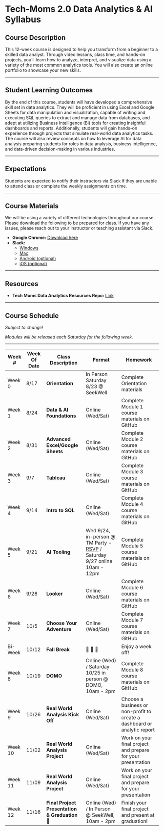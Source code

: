# **Tech-Moms 2.0 Data Analytics & AI Syllabus**

## **Course Description**  
This 12-week course is designed to help you transform from a beginner to a skilled data analyst. Through video lessons, class time, and hands-on projects, you’ll learn how to analyze, interpret, and visualize data using a variety of the most common analytics tools. You will also create an online portfolio to showcase your new skills.

---

## **Student Learning Outcomes**  
By the end of this course, students will have developed a comprehensive skill set in data analytics. They will be proficient in using Excel and Google Sheets for data manipulation and visualization, capable of writing and executing SQL queries to extract and manage data from databases, and adept at utilizing Business Intelligence (BI) tools for creating insightful dashboards and reports. Additionally, students will gain hands-on experience through projects that simulate real-world data analytics tasks. The course will also review concepts on how to leverage AI for data analysis preparing students for roles in data analysis, business intelligence, and data-driven decision-making in various industries.

---

## **Expectations**  
Students are expected to notify their instructors via Slack if they are unable to attend class or complete the weekly assignments on time.

---

## **Course Materials**  
We will be using a variety of different technologies throughout our course. Please download the following to be prepared for class. If you have any issues, please reach out to your instructor or teaching assistant via Slack.

- **Google Chrome:** [Download here](https://www.google.com/chrome/)   
- **Slack:**  
  - [Windows](https://slack.com/downloads/windows)  
  - [Mac](https://slack.com/downloads/mac)  
  - [Android (optional)](https://slack.com/downloads/android)  
  - [iOS (optional)](https://slack.com/downloads/ios)  
 
---

## **Resources**  
- **Tech Moms Data Analytics Resources Repo:** [Link](https://github.com/tech-moms/data-analytics-resources)  

___

## **Course Schedule**  

_Subject to change!_ 

_Modules will be released each Saturday for the following week._

---

| **Week #** | **Week Of Date**   | **Class Description**                         | **Format**                  | **Homework**                                                                 |
|----------|------------|-----------------------------------------------|----------------------------|-----------------------------------------------------------------------------|
| Week 0   | 8/17       | **Orientation**                 | In Person Saturday 8/23 @ SeekWell | Complete Orientation materials                             |
| Week 1   | 8/24        | **Data & AI Foundations**                       | Online (Wed/Sat)            | Complete Module 1 course materials on GitHub                               |
| Week 2   | 8/31        |  **Advanced Excel/Google Sheets**                               | Online (Wed/Sat)            | Complete Module 2 course materials on GitHub                               |
| Week 3   | 9/7       |    **Tableau**               | Online (Wed/Sat)    | Complete Module 3 course materials on GitHub                               |
| Week 4   | 9/14       |  **Intro to SQL**    |  Online (Wed/Sat)  | Complete Module 4 course materials on GitHub                               |
| Week 5   | 9/21       | **AI Tooling**  | Wed 9/24, in-person @ TM Party - [RSVP](https://www.tech-moms.org/event-details-registration/tech-moms-5-year-anniversary-celebration) / Saturday 9/27 online 10am - 12pm  | Complete Module 5 course materials on GitHub                               |
| Week 6   | 9/28       | **Looker**  | Online (Wed/Sat)            | Complete Module 6 course materials on GitHub                                           |
| Week 7   | 10/5      |  **Choose Your Adventure** | Online (Wed/Sat) | Complete Module 7 course materials on GitHub                                           |
| Bi-Week   | 10/12      | **Fall Break** | 🍂 🍂 🍂 | Enjoy a week off!            |
| Week 8  | 10/19      | **DOMO** | Online (Wed) / Saturday 10/25 in person @ DOMO, 10am - 2pm   | Complete Module 8 course materials on GitHub              |               
| Week 9  | 10/26      |  **Real World Analysis Kick Off**        | Online (Wed/Sat)            | Choose a business or non-profit to create a dashboard or analytic report                                         |
| Week 10  | 11/02      | **Real World Analysis Project** | Online (Wed/Sat)    | Work on your final project and prepare for your presentation               |
| Week 11  | 11/09      | **Real World Analysis Project** | Online (Wed/Sat)  | Work on your final project and prepare for your presentation                |
| Week 12  | 11/16      | **Final Project Presentation & Graduation 🎉** | Online (Wed) / In Person @ SeekWell, 10am - 2pm   | Finish your final project and present at graduation! | 
     

  
